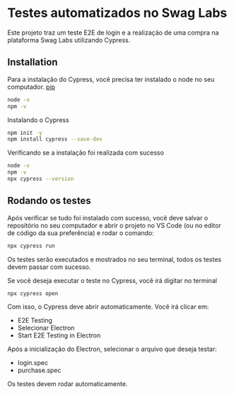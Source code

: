 # Testes automatizados no Swag Labs

Este projeto traz um teste E2E de login e a realização de uma compra na plataforma Swag Labs utilizando Cypress.

## Installation

Para a instalação do Cypress, você precisa ter instalado o node no seu computador. [pip](https://pip.pypa.io/en/stable/) 

```bash
node -v
npm -v
```

Instalando o Cypress

```bash
npm init -y
npm install cypress --save-dev
```

Verificando se a instalação foi realizada com sucesso

```bash
node -v
npm -v
npx cypress --version
```

## Rodando os testes

Após verificar se tudo foi instalado com sucesso, você deve salvar o repositório no seu computador e abrir o projeto no VS Code (ou no editor de código da sua preferência) e rodar o comando:

```bash
npx cypress run
```
Os testes serão executados e mostrados no seu terminal, todos os testes devem passar com sucesso.

Se você deseja executar o teste no Cypress, você irá digitar no terminal

```bash
npx cypress open
```

Com isso, o Cypress deve abrir automaticamente. Você irá clicar em:
- E2E Testing
- Selecionar Electron
- Start E2E Testing in Electron

Após a inicialização do Electron, selecionar o arquivo que deseja testar:
- login.spec
- purchase.spec

Os testes devem rodar automaticamente.

